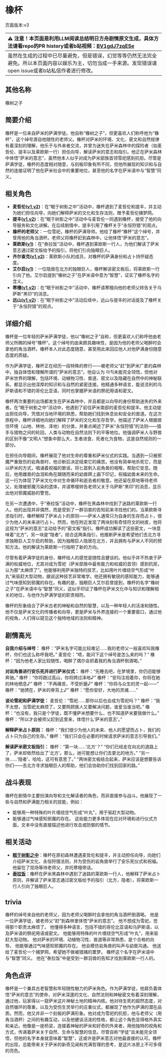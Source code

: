 # 橡杯
页面版本:v3
 

| :warning: 注意！本页面是利用LLM阅读总结明日方舟剧情原文生成，具体方法请看repo的PR history或者b站视频：[BV1gdJ7zqESe](https://www.bilibili.com/video/BV1gdJ7zqESe/)         |
|:----------------------------|
| 虽然在生成的过程中已尽量避免，但是错误，幻觉等等仍然无法完全避免。所以本页面内容以娱乐为主，切勿当成一手来源。发现错误请open issue或者b站私信作者进行修改。|



## 其他名称
橡树之子
## 简要介绍
橡杯是一位来自萨米的萨满学徒。他自称“橡树之子”，但更喜欢人们称呼他为“橡杯”，这个绰号源自他随性的老师父。橡杯对萨米的环境、文化、密文和自然规律有着深刻的理解，他乐于与外来者交流，并曾为迷失在萨米森林中的探险者（如麦哲伦、提丰以及莱欧斯一行）担任向导，解读萨米的意志和指引。他正在萨米森林中体悟“萨米的意志”，虽然他本人似乎对成为萨米部族首领雪祀感到抗拒。尽管是萨满学徒，橡杯的态度相对随意，与刻板印象有所不同，但他所展现的知识和与自然的连接证明了他在萨米社会中的重要地位，甚至他的名字在萨米语中与“智慧”同义。
## 相关角色
-   **麦哲伦([v1](../chars/char_248_mgllan.md),[v2](char_248_mgllan.md))**：在“眠于树影之中”活动中，橡杯遇到了麦哲伦和提丰，并主动为她们担任向导，向她们解释萨米的文化和生存法则，赠予麦哲伦捕梦网。
-   **提丰([v1](../chars/char_2012_typhon.md),[v2](char_2012_typhon.md))**：在“眠于树影之中”活动中与麦哲伦一同遇到橡杯，接受了他的向导服务和文化讲解。在后续剧情中，提丰引用了橡杯关于“永恒狩猎”的观点。
-   **橡杯的老师父**：一位雪祀，橡杯的萨满导师。他给了橡杯“橡杯”这个绰号，并曾用他的角当酒杯。老师父将橡杯赶到森林中，让他体悟“萨米的意志”。
-   **莱欧斯([v1](../chars/char_4142_laios.md))**：在“泰拉饭”活动中，橡杯遇到莱欧斯一行人，为他们解读了萨米意志通过密文板给予的指引，将他们引向独眼巨人。
-   **齐尔查克([v1](../chars/char_4144_chilc.md),[v2](char_4144_chilc.md))**：莱欧斯小队的成员，对橡杯的萨满身份和占卜持怀疑态度。
-   **艾尔启([v1](../chars/extended_char_ai_er_qi.md))**：一位隐居在北方的独眼巨人，橡杯解读密文板后，将莱欧斯一行引向了他。艾尔启提到“橡树之子”在萨米语中意为“智慧”，证实了橡杯名字的含义。
-   **寒檀([v1](../chars/char_341_sntlla.md),[v2](char_341_sntlla.md))**：在“眠于树影之中”活动中，橡杯请寒檀向他的老师父转告关于乌萨斯“黑印”的消息。
-   **远山([v1](../chars/char_109_fmout.md),[v2](char_109_fmout.md))**：在“眠于树影之中”活动后续中，远山与提丰的对话提及了橡杯关于“永恒狩猎”的观点。
## 详细介绍
橡杯是一位年轻的萨米萨满学徒，他以“橡树之子”自称，但更喜欢人们称呼他由老师父所赐的绰号“橡杯”。这个绰号的由来颇具趣味性，是因为他的老师父喝醉时会拿他的角当酒杯。橡杯本人对此态度随意，甚至用此来回应他人对他萨满身份随意态度的质疑。

作为萨满学徒，橡杯正在经历一段特殊的修行——被老师父“赶”到萨米广袤的森林中，独自体悟和理解所谓的“萨米的意志”。他自认为 아직未能完全领悟，但他对萨米世界的理解，包括环境、动植物习性、兽道、密文以及隐藏在自然中的神秘联系，都显示出他深厚的知识和与自然的紧密连接。他精通多种语言，能说流利的乌萨斯语和不错的哥伦比亚语，同时也掌握萨米语的祭祀用语和密文。

橡杯两次重要的出场都发生在萨米森林中，并且都是以向导的身份帮助迷失的外来者。在“眠于树影之中”活动中，他遇到了前往萨米南部的麦哲伦和提丰。他主动提出担任向导，凭借对当地环境的熟悉，帮助她们找到休息处和安全的兽道。在这次旅程中，橡杯详细地向她们解释了萨米的文化和生存哲学。他描述了萨米人根据居住环境（山地、林地、泽地）的分类，并重点阐述了萨米“永恒狩猎”的法则——猎手与猎物之间的轮回，人类与动物在自然法则下的平等地位。他强调萨米人与野兽的区别不像“文明人”想象中那么大，生者进食，死者化为食物，这是自然规则的一部分。

在担任向导期间，橡杯展现了他对生命的尊重和萨米仪式的实践。当遇到一只被邪魔严重致伤的岩角兽时，他诊断后决定结束它的痛苦。他没有简单地杀死它，而是以萨米的方式，唱诵着祝福的歌谣，将匕首刺入岩角兽的咽喉，帮助它安息。随后，他用雌兽的血泪和角在跟随而来的幼兽蹄上画下印记，祝福幼兽未来的生命。这一行为体现了萨米文化中对生命循环和逝去者的敬意。他还留在原地等待老师父，处理被邪魔污染的遗体，并请寒檀转告老师父关于乌萨斯“黑印”的消息，显示出他对邪魔威胁的警觉。

在另一次遭遇中，于“泰拉饭”活动中，橡杯在黑森林中找到了迷路的莱欧斯一行人。他的出现并非偶然，而是受到了一群羽兽的告知前来寻找他们的。当莱欧斯寻求指引时，橡杯解释了萨米占卜的原则——萨米人通常只为自身的生存而占卜，很少为他人的未来进行占卜。然而，他在附近发现了两块刻有奇怪符文的树皮，他将这视为“萨米的意志”主动给予的“密文板”指引。橡杯成功解读了这些密文，一块意味着“北方”，另一块是“隐者”。结合这两条指引，他推断萨米是希望他们去北方寻求独眼巨人艾尔启的帮助，因为独眼巨人隐居在北方，并且拥有与萨米人不同的预知方法。他的解读为莱欧斯一行指明了新的方向。

尽管有着萨满学徒的身份，橡杯给人的感觉是随性且健谈的。他似乎并不热衷于萨满的权威地位，尤其对成为雪祀（萨米部族中最有能力和权威的首领）感到抗拒，认为那“太麻烦了”。他能够利用萨米独特的技艺，比如用叶片缠绕空气形成“叶丸”来驱赶大型动物，据说这种技艺非常难学。他还拥有敏锐的感知能力，能够通过气味感知到邪魔的存在。有趣的是，独眼巨人艾尔启曾提到，橡杯的名字“橡树之子”在萨米语中与“智慧”同义，这似乎印证了橡杯在萨米文化中与知识和理解相关的地位，与他作为萨满学徒的职责相符。

橡杯的形象结合了萨米古老的神秘和自然的智慧，以及一种年轻人的活泼和随性。他不仅是萨米文化的传播者和向导，更是萨米与外界连接的一个重要窗口，通过他的视角，人们得以窥见这个独特地域的法则和精神。
## 剧情高光
**自我介绍与绰号：**
橡杯：“萨米名字可能比较难记......我的老师父一般喜欢叫我橡杯，你们也这么称呼我吧。”
麦哲伦：“唔，能问下这个绰号是怎么来的吗？”
橡杯：“因为他老人家比较随性，喝醉了偶尔会抓着我的角当酒杯倒酒喝。”

**对岩角兽进行安乐死并进行萨米仪式：**
橡杯：“先睡去吧，在梦境里，你仍旧能够奔驰。”
橡杯：“你将跑过高山，你将跨过泽地♪”
橡杯：“安玛注视着你，你将在她的林地栖息♪”
橡杯：“不再痛苦，不受折磨♪”
橡杯：“你将与众生的灵一起——”
橡杯：“驰骋在，萨米的脊背上♪”
橡杯：“愿你安好，大地的灵魂......”

**谈论雪祀和萨满学徒：**
麦哲伦：“雪祀......那你以后也会成为雪祀吗？”
橡杯：“我不太想，当雪祀太麻烦了，又要照顾族人又要解决问题，谁爱当谁当吧。”
橡杯：“也没有，我只是个学徒，既不懂萨米想要什么，也不知道萨米要我做什么。”
橡杯：“所以才会被师父赶到这里来，体悟什么‘萨米的意志’。”

**解释萨米占卜原则：**
橡杯：“我们很少为他人的未来、他人的愿望而占卜，我们的占卜只为自己的生存。”
橡杯：“我们只会在必要的时候请求萨米的意志引导我们。”

**解读萨米密文板指引：**
橡杯：“第一块……‘北方’？”
“你们已经走在向北的道路上了，萨米却依然给出了‘北方’。那么，祂可能想让你们去更北的地方。”
“另一块……‘隐者’，哈哈，这可有意思了。”
“两块密文板结合起来，萨米应该是想要告诉你们——去北方寻求独眼巨人的帮助，他们会协助你们找到回家的路。”
## 战斗表现
橡杯在剧情中主要扮演向导和文化解读者的角色，而非直接参与战斗。他展现了一些与自然和萨满能力相关的技能，例如：
- 能够用一种特殊的叶片缠绕空气形成“叶丸”，用于驱赶大型动物。
- 能够通过气味感知邪魔的存在。
这些能力更多体现在应对环境和进行仪式方面，文本中没有直接描述他进行攻击或防御的情节。
## 相关活动
-   **[眠于树影之中](../stories/act15mini.md)**：橡杯在原初森林遭遇麦哲伦和提丰，并主动担任向导，向她们介绍萨米文化、永恒狩猎法则，并为受伤的岩角兽举行了安乐死仪式和祝福。他留在了现场等待老师父，并托寒檀带话。
-   **[泰拉饭](../stories/act36side.md)**：橡杯在萨米黑森林中遇到了迷路的莱欧斯一行人，他解释了萨米占卜原则，并解读了萨米意志通过密文板给予的指引（北方，隐者），将莱欧斯一行人引向了独眼巨人。
## trivia
橡杯的绰号来自他的老师父，因为老师父喝醉时会拿他的角当酒杯倒酒喝。
他是一位萨满学徒，被老师父“赶”到森林里体悟“萨米的意志”。
他不想成为雪祀，觉得那个职责太麻烦了。
他懂得多种语言，包括不错的哥伦比亚语和乌萨斯语，以及萨米语的祭祀用语或密文。
他能够用特殊的叶片缠绕空气形成“叶丸”，用来驱赶大型动物。
他对萨米的环境、动植物习性、兽道等非常熟悉，是个合格的向导。
他能够通过气味感知邪魔的存在。
他会模仿岩角兽的叫声与幼兽沟通。
他送给了麦哲伦一个捕梦网，希望她不做被猎捕的噩梦。
橡杯这个名字在萨米语中与“智慧”同义。
他在“泰拉饭”中是受到一群羽兽的告知才找到莱欧斯一行人的。
## 角色点评
橡杯是一个兼具古老智慧和年轻随性魅力的萨米角色。作为萨满学徒，他肩负着体悟“萨米的意志”的使命，对萨米深邃的文化、自然法则和神秘密文有着深刻理解，通过他，玩家得以一窥萨米这片神秘土地的精神内核。他对待生死的超然态度，对自然循环的尊重，以及为受伤生灵举行的庄重仪式，都展现了他作为萨满的潜在品质。然而，他又并非一个刻板的萨满形象。他对成为雪祀的抗拒，他与老师父（用角当酒杯）之间的有趣互动，以及他健谈活泼的性格，都让这个角色显得格外真实和亲近。他像是一座桥梁，连接着神秘的萨米和好奇的外来者，用他独特的视角和方式，传递着萨米关于自然、生命与智慧的信息。尽管自称“学徒”且未能完全领悟，但他的名字本身就意味着“智慧”，这或许是萨米意志对他最直接的认可。橡杯的出现，总能带来关于萨米的新奇见闻和充满哲理的思考，是这片冰原上不可多得的亮色。